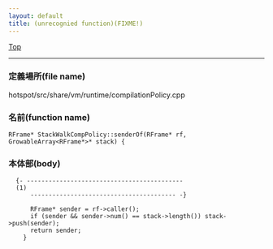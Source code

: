 ```yaml
---
layout: default
title: (unrecognied function)(FIXME!)
---
```

[Top](../index.html)

--- 
### 定義場所(file name)
hotspot/src/share/vm/runtime/compilationPolicy.cpp

### 名前(function name)
```
RFrame* StackWalkCompPolicy::senderOf(RFrame* rf, GrowableArray<RFrame*>* stack) {
```

### 本体部(body)
```
  {- -------------------------------------------
  (1) 
      ---------------------------------------- -}

	  RFrame* sender = rf->caller();
	  if (sender && sender->num() == stack->length()) stack->push(sender);
	  return sender;
	}
	
```


